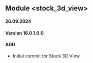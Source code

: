 ## Module <stock_3d_view>

#### 26.09.2024
#### Version 16.0.1.0.0
#### ADD
- Initial commit for Stock 3D View

